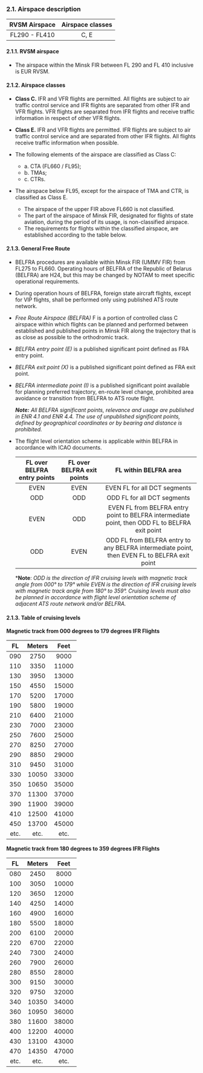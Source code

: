 ### 	2.1. Airspace description

| RVSM Airspace | Airspace classes |
| :-----------: | :--------------: |
| FL290 - FL410 |       C, E       |

#### 2.1.1. RVSM airspace

- The airspace within the Minsk FIR between FL 290 and FL 410 inclusive is EUR RVSM. 


#### 2.1.2. Airspace classes

- **Class C.**
  IFR and VFR flights are permitted. All flights are subject to air traffic control service and IFR flights are separated from other IFR and VFR flights. VFR flights are separated from IFR flights and receive traffic information in respect of other VFR flights.
- **Class E.**
  IFR and VFR flights are permitted. IFR flights are subject to air traffic control service and are separated from other IFR flights. All flights receive traffic information when possible.

- The following elements of the airspace are classified as Class C:
  - a. CTA (FL660 / FL95);
  - b. TMAs;
  - c. CTRs.
- The airspace below FL95, except for the airspace of TMA and CTR, is classified as Class E.
  - The airspace of the upper FIR above FL660 is not classified.
  - The part of the airspace of Minsk FIR, designated for flights of state aviation, during the period of its usage, is non-classified airspace.
  - The requirements for flights within the classified airspace, are established according to the table below.

#### 2.1.3. General Free Route

-  BELFRA procedures are available within Minsk FIR (UMMV FIR) from FL275 to FL660. Operating hours of BELFRA of the Republic of Belarus (BELFRA) are H24, but this may be changed by NOTAM to meet specific operational requirements.

- During operation hours of BELFRA, foreign state aircraft flights, except for VIP flights, shall be performed only using published ATS route network.

- *Free Route Airspace (BELFRA)* F is a portion of controlled class C airspace within which flights can be planned and performed between established and published points in Minsk FIR along the trajectory that is as close as possible to the orthodromic track.

- *BELFRA entry point (E)* is а published significant point defined as FRA entry point.

- *BELFRA exit point (X)* is а published significant point defined as FRA exit point.

- *BELFRA intermediate point (I)* is a published significant point available for planning preferred trajectory, en-route level change, prohibited area avoidance or transition from BELFRA to ATS route flight.

  ***Note:** All BELFRA significant points, relevance and usage are published in ENR 4.1 and ENR 4.4. The use of unpublished significant points, defined by geographical coordinates or by bearing and distance is prohibited.*

- The flight level orientation scheme is applicable within BELFRA in accordance with ICAO documents.

  | FL over BELFRA entry points | FL over BELFRA exit points |                    FL within BELFRA area                     |
  | :-------------------------: | :------------------------: | :----------------------------------------------------------: |
  |            EVEN             |            EVEN            |                 EVEN FL for all DCT segments                 |
  |             ODD             |            ODD             |                 ODD FL for all DCT segments                  |
  |            EVEN             |            ODD             | EVEN FL from BELFRA entry point to BELFRA intermediate point, then ODD FL to BELFRA exit point |
  |             ODD             |            EVEN            | ODD FL from BELFRA entry to any BELFRA intermediate point, then EVEN FL to BELFRA exit point |

  ***Note**: *ODD is the direction of IFR cruising levels with magnetic track angle from 000° to 179° while EVEN is the direction of IFR cruising levels with magnetic track angle from 180° to 359°. Cruising levels must also be planned in accordance with flight level orientation scheme of adjacent ATS route network and/or BELFRA.*

#### 2.1.3. Table of cruising levels

**Magnetic track from 000 degrees to 179 degrees IFR Flights**

|  FL  | Meters | Feet  |
| :--: | :----: | :---: |
| 090  |  2750  | 9000  |
| 110  |  3350  | 11000 |
| 130  |  3950  | 13000 |
| 150  |  4550  | 15000 |
| 170  |  5200  | 17000 |
| 190  |  5800  | 19000 |
| 210  |  6400  | 21000 |
| 230  |  7000  | 23000 |
| 250  |  7600  | 25000 |
| 270  |  8250  | 27000 |
| 290  |  8850  | 29000 |
| 310  |  9450  | 31000 |
| 330  | 10050  | 33000 |
| 350  | 10650  | 35000 |
| 370  | 11300  | 37000 |
| 390  | 11900  | 39000 |
| 410  | 12500  | 41000 |
| 450  | 13700  | 45000 |
| etc. |  etc.  | etc.  |

**Magnetic track from 180 degrees to 359 degrees IFR Flights**

|  FL  | Meters | Feet  |
| :--: | :----: | :---: |
| 080  |  2450  | 8000  |
| 100  |  3050  | 10000 |
| 120  |  3650  | 12000 |
| 140  |  4250  | 14000 |
| 160  |  4900  | 16000 |
| 180  |  5500  | 18000 |
| 200  |  6100  | 20000 |
| 220  |  6700  | 22000 |
| 240  |  7300  | 24000 |
| 260  |  7900  | 26000 |
| 280  |  8550  | 28000 |
| 300  |  9150  | 30000 |
| 320  |  9750  | 32000 |
| 340  | 10350  | 34000 |
| 360  | 10950  | 36000 |
| 380  | 11600  | 38000 |
| 400  | 12200  | 40000 |
| 430  | 13100  | 43000 |
| 470  | 14350  | 47000 |
| etc. |  etc.  | etc.  |

